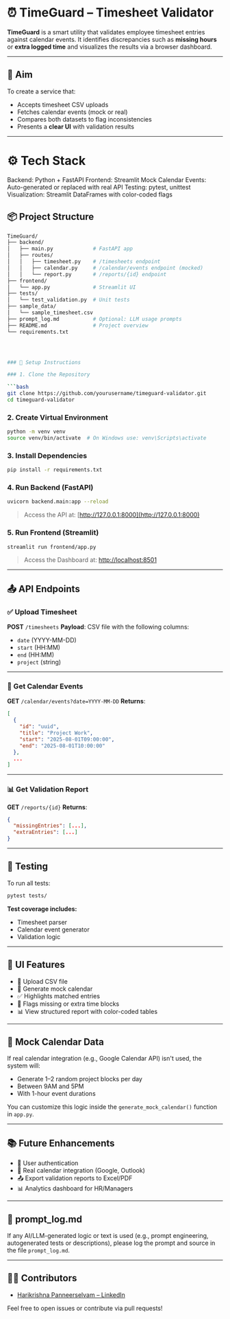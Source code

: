 # ⏰ TimeGuard – Timesheet Validator

**TimeGuard** is a smart utility that validates employee timesheet entries against calendar events. It identifies discrepancies such as **missing hours** or **extra logged time** and visualizes the results via a browser dashboard.

---

## 🎯 Aim

To create a service that:
- Accepts timesheet CSV uploads
- Fetches calendar events (mock or real)
- Compares both datasets to flag inconsistencies
- Presents a **clear UI** with validation results

---
# ⚙️ Tech Stack
Backend: Python + FastAPI
Frontend: Streamlit
Mock Calendar Events: Auto-generated or replaced with real API
Testing: pytest, unittest
Visualization: Streamlit DataFrames with color-coded flags


## 📦 Project Structure

```bash
TimeGuard/
├── backend/
│   ├── main.py             # FastAPI app
│   ├── routes/
│   │   ├── timesheet.py    # /timesheets endpoint
│   │   ├── calendar.py     # /calendar/events endpoint (mocked)
│   │   └── report.py       # /reports/{id} endpoint
├── frontend/
│   └── app.py              # Streamlit UI
├── tests/
│   └── test_validation.py  # Unit tests
├── sample_data/
│   └── sample_timesheet.csv
├── prompt_log.md           # Optional: LLM usage prompts
├── README.md               # Project overview
└── requirements.txt




### 🚀 Setup Instructions

### 1. Clone the Repository

```bash
git clone https://github.com/yourusername/timeguard-validator.git
cd timeguard-validator
````

### 2. Create Virtual Environment

```bash
python -m venv venv
source venv/bin/activate  # On Windows use: venv\Scripts\activate
```

### 3. Install Dependencies

```bash
pip install -r requirements.txt
```

### 4. Run Backend (FastAPI)

```bash
uvicorn backend.main:app --reload
```

> Access the API at: [http://127.0.0.1:8000](http://127.0.0.1:8000)

### 5. Run Frontend (Streamlit)

```bash
streamlit run frontend/app.py
```

> Access the Dashboard at: [http://localhost:8501](http://localhost:8501)

---

## 📤 API Endpoints

### ✅ Upload Timesheet

**POST** `/timesheets`
**Payload**: CSV file with the following columns:

* `date` (YYYY-MM-DD)
* `start` (HH\:MM)
* `end` (HH\:MM)
* `project` (string)

---

### 📅 Get Calendar Events

**GET** `/calendar/events?date=YYYY-MM-DD`
**Returns**:

```json
[
  {
    "id": "uuid",
    "title": "Project Work",
    "start": "2025-08-01T09:00:00",
    "end": "2025-08-01T10:00:00"
  },
  ...
]
```

---

### 📊 Get Validation Report

**GET** `/reports/{id}`
**Returns**:

```json
{
  "missingEntries": [...],
  "extraEntries": [...]
}
```

---

## 🧪 Testing

To run all tests:

```bash
pytest tests/
```

**Test coverage includes:**

* Timesheet parser
* Calendar event generator
* Validation logic

---

## 📸 UI Features

* 📁 Upload CSV file
* 📅 Generate mock calendar
* ✅ Highlights matched entries
* 🚨 Flags missing or extra time blocks
* 📊 View structured report with color-coded tables

---

## 🧠 Mock Calendar Data

If real calendar integration (e.g., Google Calendar API) isn't used, the system will:

* Generate 1–2 random project blocks per day
* Between 9AM and 5PM
* With 1-hour event durations

You can customize this logic inside the `generate_mock_calendar()` function in `app.py`.

---

## 📚 Future Enhancements

* 🔐 User authentication
* 📆 Real calendar integration (Google, Outlook)
* 📤 Export validation reports to Excel/PDF
* 📊 Analytics dashboard for HR/Managers

---

## 🤖 prompt\_log.md

If any AI/LLM-generated logic or text is used (e.g., prompt engineering, autogenerated tests or descriptions), please log the prompt and source in the file `prompt_log.md`.

---

## 🧑‍💻 Contributors

* [Harikrishna Panneerselvam – LinkedIn](https://www.linkedin.com/in/harikrishna-panneerselvam-09056b1b3/)

Feel free to open issues or contribute via pull requests!

